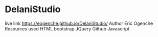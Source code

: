 # DelaniStudio
live link
https://eogenche.github.io/DelaniStudio/
Author Eric Ogenche
Resources used
HTML
bootstrap
JQuery
Github
Javascript
